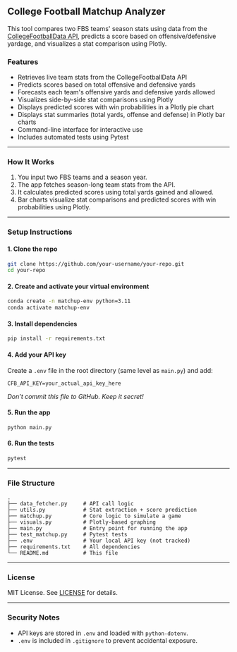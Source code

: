 ## College Football Matchup Analyzer

This tool compares two FBS teams' season stats using data from the [CollegeFootballData API](https://collegefootballdata.com/), predicts a score based on offensive/defensive yardage, and visualizes a stat comparison using Plotly.

### Features

* Retrieves live team stats from the CollegeFootballData API
* Predicts scores based on total offensive and defensive yards
* Forecasts each team's offensive yards and defensive yards allowed
* Visualizes side-by-side stat comparisons using Plotly
* Displays predicted scores with win probabilities in a Plotly pie chart
* Displays stat summaries (total yards, offense and defense) in Plotly bar charts
* Command-line interface for interactive use
* Includes automated tests using Pytest

---

### How It Works

1. You input two FBS teams and a season year.
2. The app fetches season-long team stats from the API.
3. It calculates predicted scores using total yards gained and allowed.
4. Bar charts visualize stat comparisons and predicted scores with win probabilities using Plotly.

---

### Setup Instructions

#### 1. Clone the repo

```bash
git clone https://github.com/your-username/your-repo.git
cd your-repo
```

#### 2. Create and activate your virtual environment

```bash
conda create -n matchup-env python=3.11
conda activate matchup-env
```

#### 3. Install dependencies

```bash
pip install -r requirements.txt
```

#### 4. Add your API key

Create a `.env` file in the root directory (same level as `main.py`) and add:

```
CFB_API_KEY=your_actual_api_key_here
```

*Don’t commit this file to GitHub. Keep it secret!*

#### 5. Run the app

```bash
python main.py
```

#### 6. Run the tests

```bash
pytest
```

---

### File Structure

```
.
├── data_fetcher.py     # API call logic
├── utils.py            # Stat extraction + score prediction
├── matchup.py          # Core logic to simulate a game
├── visuals.py          # Plotly-based graphing
├── main.py             # Entry point for running the app
├── test_matchup.py     # Pytest tests
├── .env                # Your local API key (not tracked)
├── requirements.txt    # All dependencies
└── README.md           # This file
```

---

### License

MIT License. See [LICENSE](./LICENSE) for details.

---

### Security Notes

* API keys are stored in `.env` and loaded with `python-dotenv`.
* `.env` is included in `.gitignore` to prevent accidental exposure.



